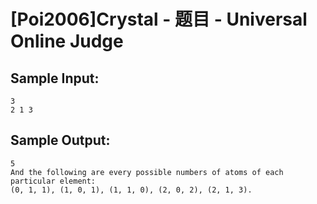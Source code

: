# [Poi2006]Crystal - 题目 - Universal Online Judge


## Sample Input: 
```
3
2 1 3

```

## Sample Output: 
```
5
And the following are every possible numbers of atoms of each particular element:
(0, 1, 1), (1, 0, 1), (1, 1, 0), (2, 0, 2), (2, 1, 3).
```
